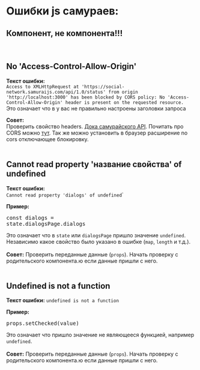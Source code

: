 # Ошибки js самураев:

## Компонент, не компонента!!!
<br>

## No 'Access-Control-Allow-Origin'
**Текст ошибки:**\
`Access to XMLHttpRequest at 'https://social-network.samuraijs.com/api/1.0/status' from origin 'http://localhost:3000' has been blocked by CORS policy: No 'Access-Control-Allow-Origin' header is present on the requested resource.`
<br>
Это означает что в у вас не правильно настроены заголовки запроса<br>

**Совет:**\
Проверить свойство headers. [Дока самурайского API](https://docs.google.com/document/d/1ZSXmTzkgq_Kj1VbWuq8fTv_DPD95GFDvPZgqFeIYGoM/edit).
Почитать про CORS можно [тут](https://developer.mozilla.org/ru/docs/Web/HTTP/CORS). Так же можно установить в браузер расширение no cors отключающее блокировку.
<br><br>

## Cannot read property 'название свойства' of undefined
**Текст ошибки:**\
`Cannot read property 'dialogs' of undefined`</pre>`

**Пример:** <pre>const dialogs = state.dialogsPage.dialogs</pre>

Это означает что в `state` или `dialogsPage` пришло значение `undefined`. Независимо какое свойство было указано в ошибке (`map`, `length` и т.д.).<br><br>
**Совет:** Проверить переданные данные (`props`). Начать проверку с родительского компонента.ю если данные пришли с него.
<br><br>

## Undefined is not a function
**Текст ошибки:** `undefined is not a function`

**Пример:** <pre>props.setChecked(value)</pre>

Это означает что пришло значение не являющееся функцией, например `undefined`.<br><br>
**Совет:** Проверить переданные данные (`props`). Начать проверку с родительского компонента.ю если данные пришли с него.